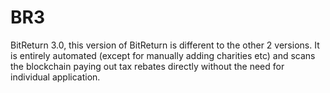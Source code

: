 # BR3
BitReturn 3.0, this version of BitReturn is different to the other 2 versions. It is entirely automated (except for manually adding charities etc) and scans the blockchain paying out tax rebates directly without the need for individual application.
